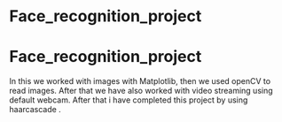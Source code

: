 # Face_recognition_project
# Face_recognition_project

In this we worked with images with Matplotlib, then we used
openCV to read images. After that we have also worked with video streaming
using default webcam. After that i have completed this project by using haarcascade
.
